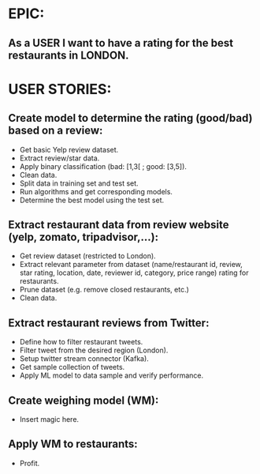 # EPIC: 

## As a USER I want to have a rating for the best restaurants in LONDON.


# USER STORIES:

## Create model to determine the rating (good/bad) based on a review:
* Get basic Yelp review dataset.
* Extract review/star data.
* Apply binary classification (bad: [1,3[ ; good: [3,5]).
* Clean data.
* Split data in training set and test set.
* Run algorithms and get corresponding models.
* Determine the best model using the test set.


## Extract restaurant data from review website (yelp, zomato, tripadvisor,...):
* Get review dataset (restricted to London).
* Extract relevant parameter from dataset (name/restaurant id, review, star rating, location, date, reviewer id, category, price range) rating for restaurants.
* Prune dataset (e.g. remove closed restaurants, etc.)
* Clean data.

## Extract restaurant reviews from Twitter:
* Define how to filter restaurant tweets.
* Filter tweet from the desired region (London).
* Setup twitter stream connector (Kafka).
* Get sample collection of tweets.
* Apply ML model to data sample and verify performance.

## Create weighing model (WM):
* Insert magic here.

## Apply WM to restaurants:
* Profit.
